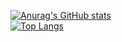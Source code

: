 [![Anurag's GitHub stats](https://github-readme-stats.vercel.app/api?username=heaty566&theme=radical)](https://github.com/anuraghazra/github-readme-stats)
<br/>
[![Top Langs](https://github-readme-stats.vercel.app/api/top-langs/?username=heaty566&layout=compact&theme=radical&langs_count=10)](https://github.com/anuraghazra/github-readme-stats)
